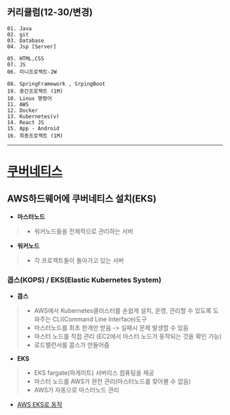 ## 커리큘럼(12-30/변경)
```
01. Java
02. git
03. Database 
04. Jsp [Server]

05. HTML,CSS 
07. JS
06. 미니프로젝트-2W

08. SpringFramework , SrpingBoot 
19. 중간프로젝트 (1M)
10. Linux 명령어
11. AWS
12. Docker
13. Kubernetes(v)
14. React JS 
15. App - Android
16. 최종프로젝트 (1M)
```
---
# [쿠버네티스](https://brave-planarian-384.notion.site/Kubernetes-a9dbf3eb22bb4b8cb729769fb9146ed4)
## AWS하드웨어에 쿠버네티스 설치(EKS)
+ **마스터노드**
> + 워커노드들을 전체적으로 관리하는 서버

+ **워커노드**
> + 각 프로젝트들이 돌아가고 있는 서버

### 콥스(KOPS) / EKS(Elastic Kubernetes System)
+ **콥스**
> + AWS에서 Kubernetes클러스터를 손쉽게 설치, 운영, 관리할 수 있도록 도와주는 CLI(Command Line Interface)도구
> + 마스터노드를 최초 한개만 받음 -> 실패시 문제 발생할 수 있음
> + 마스터 노드를 직접 관리 (EC2에서 마스터 노드가 동작되는 것을 확인 가능)
> + 로드밸런서를 콥스가 만들어줌

+ **EKS**
> + EKS fargate(파게이트) 서버리스 컴퓨팅을 제공
> + 마스터 노드를 AWS가 완전 관리(마스터노드를 찾아볼 수 없음)
> + AWS가 자동으로 마스터노드 관리

+ [AWS EKS로 동작](https://brave-planarian-384.notion.site/8-AWS-EKS-19f18865651480d4a657f12ef037e48b)
